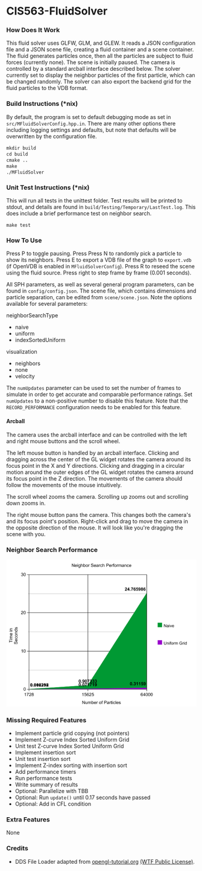 # CIS563-FluidSolver #
### How Does It Work ###
This fluid solver uses GLFW, GLM, and GLEW. It reads a JSON configuration file
and a JSON scene file, creating a fluid container and a scene container. The
fluid generates particles once, then all the particles are subject to fluid
forces (currently none). The scene is initially paused. The camera is controlled
by a standard arcball interface described below. The solver currently set to
display the neighbor particles of the first particle, which can be changed
randomly. The solver can also export the backend grid for the fluid particles to
the VDB format.

### Build Instructions (*nix) ###
By default, the program is set to default debugging mode as set in
`src/MFluidSolverConfig.hpp.in`. There are many other options there including
logging settings and defaults, but note that defaults will be overwritten by
the configuration file.

    mkdir build
    cd build
    cmake ..
    make
    ./MFluidSolver

### Unit Test Instructions (*nix) ###
This will run all tests in the unittest folder. Test results will be printed
to stdout, and details are found in `build/Testing/Temporary/LastTest.log`.
This does include a brief performance test on neighbor search.

    make test

### How To Use ###
Press P to toggle pausing. Press Press N to randomly pick a particle to show
its neighbors. Press E to export a VDB file of the graph to `export.vdb` (if
OpenVDB is enabled in `MFluidSolverConfig`). Press R to reseed the scene
using the fluid source. Press right to step frame by frame (0.001 seconds).

All SPH parameters, as well as several general program parameters, can be found
in `config/config.json`. The scene file, which contains dimensions and particle
separation, can be edited from `scene/scene.json`. Note the options available
for several parameters:

neighborSearchType

- naive
- uniform
- indexSortedUniform

visualization

- neighbors
- none
- velocity

The `numUpdates` parameter can be used to set the number of frames to simulate
in order to get accurate and comparable performance ratings. Set `numUpdates`
to a non-positive number to disable this feature. Note that the
`RECORD_PERFORMANCE` configuration needs to be enabled for this feature.

#### Arcball ####
The camera uses the arcball interface and can be controlled with the left and
right mouse buttons and the scroll wheel.

The left mouse button is handled by an arcball interface. Clicking and dragging
across the center of the GL widget rotates the camera around its focus point in
the X and Y directions. Clicking and dragging in a circular motion around the
outer edges of the GL widget rotates the camera around its focus point in the Z
direction. The movements of the camera should follow the movements of the mouse
intuitively.

The scroll wheel zooms the camera. Scrolling up zooms out and scrolling down
zooms in.

The right mouse button pans the camera. This changes both the camera's and its
focus point's position. Right-click and drag to move the camera in the opposite
direction of the mouse. It will look like you're dragging the scene with you.

### Neighbor Search Performance ###
![Exponential Improvement with Uniform Grid over Naive Neighbor Search](images/nsPerfGraph0.png?raw=true "The uniform grid neighbor search dramatically reduces search time to O(n).")

### Missing Required Features ###

- Implement particle grid copying (not pointers)
- Implement Z-curve Index Sorted Uniform Grid
- Unit test Z-curve Index Sorted Uniform Grid
- Implement insertion sort
- Unit test insertion sort
- Implement Z-index sorting with insertion sort
- Add performance timers
- Run performance tests
- Write summary of results
- Optional: Parallelize with TBB
- Optional: Run `update()` until 0.17 seconds have passed
- Optional: Add in CFL condition

### Extra Features ###
None

### Credits ###
- DDS File Loader adapted from [opengl-tutorial.org](http://www.opengl-tutorial.org/beginners-tutorials/tutorial-5-a-textured-cube/) [(WTF Public License)](http://www.wtfpl.net/).